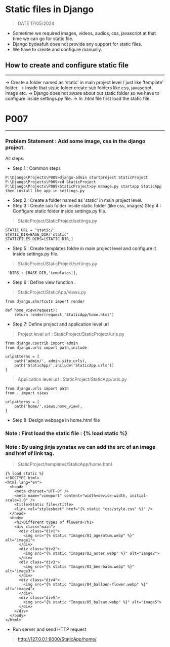 # Static files in Django 
> DATE 17/05/2024

- Sometime we required images, videos, audios, css, javascript at that time we can go for static file.
- Django bydeafult does not provide any support for static files.
- We have to create and configure manually.

## How to create and configure static file
----------------------------------------
-> Create a folder named as 'static' in main project level / just like 'template' folder.
-> Inside that ststic folder create sub folders like css, javascript, image etc.
-> Django does not aware about out static folder so we have to configure inside settings.py file.
-> In .html file first load the static file.

# P007
----
### Problem Statement : Add some image, css in the django project.

All steps:

- Step 1 : Common steps
```
P:\Django\Projects\P009>django-admin startproject StaticProject 
P:\Django\Projects\P009>cd StaticProject
P:\Django\Projects\P009\StaticProject>py manage.py startapp StaticApp
then install the app in settings.py
```

- Step 2 : Create a folder named as 'static' in main project level.
- Step 3 : Create sub folder inside static folder (like css, images)
Step 4 : Configure static folder inside settings.py file.
>StaticProject/StaticProject/settings.py
```
STATIC_URL = 'static/'
STATIC_DIR=BASE_DIR/'static'
STATICFILES_DIRS=[STATIC_DIR,]
```
- Step 5 : Create templates foldre in main project level and configure it inside settings.py file.
>StaticProject/StaticProject/settings.py
```
 'DIRS': [BASE_DIR,'templates'],
```
- Step 6 : Define view function .
>StaticProject/StaticApp/views.py
```
from django.shortcuts import render

def home_view(request):
    return render(request,'StaticApp/home.html')
```
- Step 7: Define project and application level url 
>Project level url : StaticProject/StaticProject/urls.py
```
from django.contrib import admin
from django.urls import path,include

urlpatterns = [
    path('admin/', admin.site.urls),
    path('StaticApp/',include('StaticApp.urls'))
]
```
>Application level url : StaticProject/StaticApp/urls.py
```
from django.urls import path
from . import views

urlpatterns = [
    path('home/',views.home_view),
]
```
- Step 8 :Design webpage in home.html file 
### Note : First load the static file : {% load static %}
### Note : By using jinja synatax we can add the src of an image and href of link tag. 

>StaticProject/templates/StaticApp/home.html
```
{% load static %}
<!DOCTYPE html>
<html lang="en">
  <head>
    <meta charset="UTF-8" />
    <meta name="viewport" content="width=device-width, initial-scale=1.0" />
    <title>Static file</title>
    <link rel="stylesheet" href="{% static "css/style.css" %}" />
  </head>
  <body>
    <h1>Different types of flowers</h1>
    <div class="main">
      <div class="div1">
        <img src="{% static "Images/01_ageratum.webp" %}" alt="image1">
      </div>
      <div class="div2">
        <img src="{% static "Images/02_aster.webp" %}" alt="iamge2">
      </div>
      <div class="div3">
        <img src="{% static "Images/03_bee-balm.webp" %}" alt="image3">
      </div>
      <div class="div4">
        <img src="{% static "Images/04_balloon-flower.webp" %}" alt="image4">
      </div>
      <div class="div5">
        <img src="{% static "Images/05_balsam.webp" %}" alt="image5">
      </div>
    </div>
  </body>
</html>

```
- Run server and send HTTP request
> http://127.0.0.1:8000/StaticApp/home/